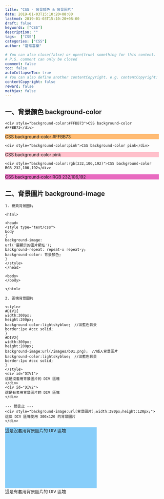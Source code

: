 ```yaml
---
title: "CSS - 背景顏色 & 背景圖片"
date: 2019-01-03T15:10:20+08:00
lastmod: 2019-01-03T15:10:20+08:00
draft: false
keywords: ["CSS"]
description: ""
tags:  ["CSS"]
categories: ["CSS"]
author: "常常喜樂"

# You can also close(false) or open(true) something for this content.
# P.S. comment can only be closed
comment: false
toc: false
autoCollapseToc: true
# You can also define another contentCopyright. e.g. contentCopyright: "This is another copyright."
contentCopyright: false
reward: false
mathjax: false
---
```


## 一、背景顏色 background-color

```
<div style="background-color:#FFBB73">CSS background-color #FFBB73</div>
```
<div style="background-color:#FFBB73">CSS background-color #FFBB73</div>

```
<div style="background-color:pink">CSS background-color pink</div>
```
<div style="background-color:pink">CSS background-color pink</div>

```
<div style="background-color:rgb(232,106,192)">CSS background-color RGB 232,106,192</div>
```
<div style="background-color:rgb(232,106,192)">CSS background-color RGB 232,106,192</div>  

## 二、背景圖片 background-image

```
1. 網頁背景圖片

<html>

<head>
<style type="text/css">
body
{ 
background-image: 
url('要顯示的圖片網址');
background-repeat: repeat-x repeat-y;
background-color: 背景顏色;
}
</style>
</head>

<body>
</body>

</html>

2. 區塊背景圖片

<style>
#DIV1{
width:300px;
height:200px;
background-color:lightskyblue;　//淡藍色背景
border:1px #ccc solid;
}
#DIV2{
width:300px;
height:200px;
background-image:url(/images/b01.png);　//插入背景圖片
background-color:lightskyblue;　//淡藍色背景
border:1px #ccc solid;
}
</style>
<div id="DIV1">
這是沒套用背景圖片的 DIV 區塊
</div>
<div id="DIV2">
這是有套用背景圖片的 DIV 區塊
</div>

--- 簡言之 ---
<div style="background-image:url(背景圖片);width:380px;height:120px;">
這個 DIV 區塊使用 300x120 的背景圖片
</div>
```

<style>
#DIV1{
width:300px;
height:200px;
background-color:lightskyblue;　//淡藍色背景
border:1px #ccc solid;
}
#DIV2{
width:300px;
height:200px;
background-image:url(/images/css-bg.png);　//插入背景圖片
background-color:lightskyblue;　//淡藍色背景
border:1px #ccc solid;
}
</style>
<div id="DIV1">
這是沒套用背景圖片的 DIV 區塊
</div>
<div id="DIV2">
這是有套用背景圖片的 DIV 區塊
</div>